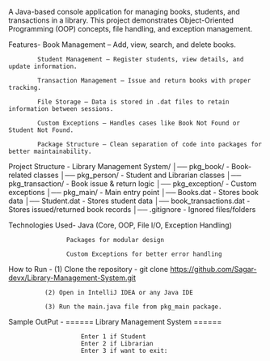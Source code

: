 A Java-based console application for managing books, students, and transactions in a library.
This project demonstrates Object-Oriented Programming (OOP) concepts, file handling, and exception management.

Features-
            Book Management – Add, view, search, and delete books.

            Student Management – Register students, view details, and update information.

            Transaction Management – Issue and return books with proper tracking.

            File Storage – Data is stored in .dat files to retain information between sessions.

            Custom Exceptions – Handles cases like Book Not Found or Student Not Found.

            Package Structure – Clean separation of code into packages for better maintainability.

Project Structure - Library Management System/
                    │── pkg_book/                - Book-related classes
                    │── pkg_person/              - Student and Librarian classes
                    │── pkg_transaction/         - Book issue & return logic
                    │── pkg_exception/           - Custom exceptions
                    │── pkg_main/                - Main entry point
                    │── Books.dat                - Stores book data
                    │── Student.dat              - Stores student data
                    │── book_transactions.dat    - Stores issued/returned book records
                    │── .gitignore               - Ignored files/folders

Technologies Used-
                    Java (Core, OOP, File I/O, Exception Handling)

                    Packages for modular design

                    Custom Exceptions for better error handling                    
                                
How to Run -  (1) Clone the repository  - git clone  https://github.com/Sagar-devx/Library-Management-System.git

              (2) Open in IntelliJ IDEA or any Java IDE

              (3) Run the main.java file from pkg_main package.      

Sample OutPut -  ====== Library Management System ======

                        Enter 1 if Student
                        Enter 2 if Librarian
                        Enter 3 if want to exit:
                                        

